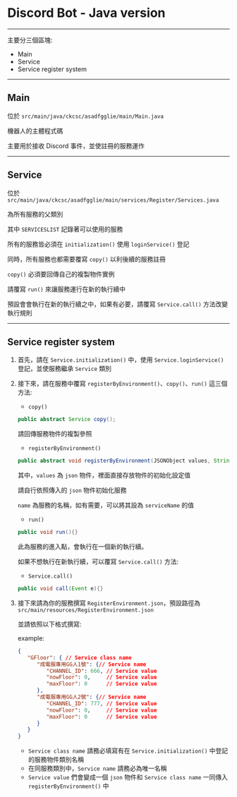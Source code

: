 # Discord Bot - Java version

---

主要分三個區塊:

* Main
* Service
* Service register system

---

## Main
位於 `src/main/java/ckcsc/asadfgglie/main/Main.java`

機器人的主體程式碼

主要用於接收 Discord 事件，並使註冊的服務運作

---

## Service

位於 `src/main/java/ckcsc/asadfgglie/main/services/Register/Services.java`

為所有服務的父類別

其中 `SERVICESLIST` 記錄著可以使用的服務

所有的服務皆必須在 `initialization()` 使用 `loginService()` 登記

同時，所有服務也都需要覆寫 `copy()` 以利後續的服務註冊

`copy()` 必須要回傳自己的複製物件實例

請覆寫 `run()` 來讓服務運行在新的執行續中

預設會會執行在新的執行續之中，如果有必要，請覆寫 `Service.call()` 方法改變執行規則

---

## Service register system

1. 首先，請在 `Service.initialization()` 中，使用 `Service.loginService()` 登記，並使服務繼承 `Service` 類別

2. 接下來，請在服務中覆寫 `registerByEnvironment()`、`copy()`、`run()` 這三個方法:

   * `copy()`
   ```Java 
   public abstract Service copy();
   ```

   請回傳服務物件的複製參照

   * `registerByEnvironment()`
   ```Java
   public abstract void registerByEnvironment(JSONObject values, String name);
   ```

   其中，`values` 為 `json` 物件，裡面直接存放物件的初始化設定值

   請自行依照傳入的 `json` 物件初始化服務

   `name` 為服務的名稱，如有需要，可以將其設為 `serviceName` 的值

   * `run()`
   ```Java
   public void run(){}
   ```
   此為服務的進入點，會執行在一個新的執行續。

   如果不想執行在新執行續，可以覆寫 `Service.call()` 方法:
   * `Service.call()`
   ```Java
   public void call(Event e){} 
   ```

3. 接下來請為你的服務撰寫 `RegisterEnvironment.json`，預設路徑為 `src/main/resources/RegisterEnvironment.json`

   並請依照以下格式撰寫:
   
   example:
   ```json 
   {
      "GFloor": { // Service class name
         "成電服專用GG人1號": {// Service name
            "CHANNEL_ID": 666, // Service value
            "nowFloor": 0,     // Service value
            "maxFloor": 0      // Service value
         },
         "成電服專用GG人2號": {// Service name
            "CHANNEL_ID": 777, // Service value
            "nowFloor": 0,     // Service value
            "maxFloor": 0      // Service value
         }
      }
   }
   ```

   * `Service class name` 請務必填寫有在 `Service.initialization()` 中登記的服務物件類別名稱
   * 在同服務類別中，`Service name` 請務必為唯一名稱
   * `Service value` 們會變成一個 `json` 物件和 `Service class name` 一同傳入 `registerByEnvironment()` 中